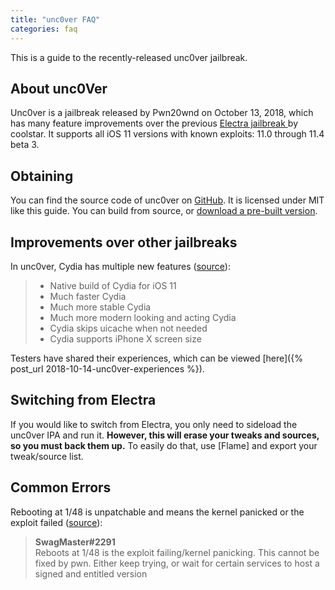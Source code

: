```yaml
---
title: "unc0ver FAQ"
categories: faq
---
```


This is a guide to the recently-released unc0ver jailbreak.

## About unc0Ver

Unc0ver is a jailbreak released by Pwn20wnd on October 13, 2018, which has many feature improvements over the previous [Electra jailbreak ](https://github.com/coolstar/electra1131) by coolstar. It supports all iOS 11 versions with known exploits: 11.0 through 11.4 beta 3.

## Obtaining

You can find the source code of unc0ver on [GitHub](https://github.com/pwn20wndstuff/Undecimus). It is licensed under MIT like this guide. You can build from source, or [download a pre-built version](https://github.com/pwn20wndstuff/Undecimus/raw/master/Resources/Undecimus.ipa).

## Improvements over other jailbreaks

In unc0ver, Cydia has multiple new features ([source](https://www.reddit.com/r/jailbreak/comments/9nwxei/release_unc0ver_the_most_advanced_jailbreak_tool/)):

> * Native build of Cydia for iOS 11
> * Much faster Cydia
> * Much more stable Cydia
> * Much more modern looking and acting Cydia
> * Cydia skips uicache when not needed
> * Cydia supports iPhone X screen size

Testers have shared their experiences, which can be viewed [here]({% post_url 2018-10-14-unc0ver-experiences %}).

## Switching from Electra

If you would like to switch from Electra, you only need to sideload the unc0ver IPA and run it. **However, this will erase your tweaks and sources, so you must back them up.** To easily do that, use [Flame] and export your tweak/source list.

## Common Errors

Rebooting at 1/48 is unpatchable and means the kernel panicked or the exploit failed ([source](https://discordapp.com/channels/349243932447604736/500765231891611649/500795084594216970)):

> **SwagMaster#2291**  
> Reboots at 1/48 is the exploit failing/kernel panicking. This cannot be fixed by pwn. Either keep trying, or wait for certain services to host a signed and entitled version